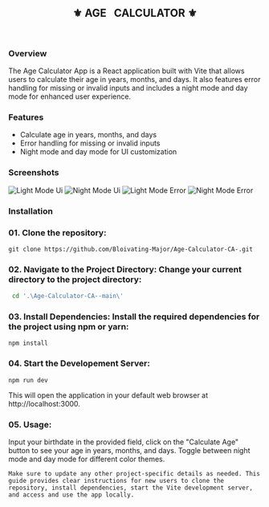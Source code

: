<div align="center">
    <h2>⚜️ AGE &nbsp; CALCULATOR ⚜️</h2>
</div>

<br />

### Overview

The Age Calculator App is a React application built with Vite that allows users to calculate their age in years, months, and days. It also features error handling for missing or invalid inputs and includes a night mode and day mode for enhanced user experience.

### Features

- Calculate age in years, months, and days
- Error handling for missing or invalid inputs
- Night mode and day mode for UI customization

### Screenshots

![Light Mode Ui](https://github.com/Bloivating-Major/Age-Calculator-CA-/assets/102620496/292092d2-f28d-4ecf-87e0-4c6eb10701e5)
![Night Mode Ui](https://github.com/Bloivating-Major/Age-Calculator-CA-/assets/102620496/15915618-ffd9-48b5-8fd9-cf61e3c717ae)
![Light Mode Error](https://github.com/Bloivating-Major/Age-Calculator-CA-/assets/102620496/1a6ee8be-319c-40f1-936c-11416fac5f2a)
![Night Mode Error](https://github.com/Bloivating-Major/Age-Calculator-CA-/assets/102620496/6895545b-a7d6-4b0d-bf20-9302b7b82df6)

### Installation

### 01. Clone the repository:
  ```git
git clone https://github.com/Bloivating-Major/Age-Calculator-CA-.git
   ```
   
   
### 02. Navigate to the Project Directory: Change your current directory to the project directory:
  ```bash
   cd '.\Age-Calculator-CA--main\'
  ```

### 03. Install Dependencies: Install the required dependencies for the project using npm or yarn:
 ```npm
npm install
```

### 04. Start the Developement Server:
```npm
npm run dev
```

This will open the application in your default web browser at http://localhost:3000.

### 05. Usage: 
Input your birthdate in the provided field, click on the "Calculate Age" button to see your age in years, months, and days. Toggle between night mode and day mode for different color themes.

```
Make sure to update any other project-specific details as needed. This guide provides clear instructions for new users to clone the repository, install dependencies, start the Vite development server, and access and use the app locally.

```
